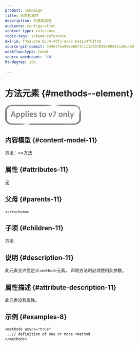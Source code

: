 ```yaml
---
product: campaign
title: 元素和属性
description: 元素和属性
audience: configuration
content-type: reference
topic-tags: schema-reference
exl-id: f45e32ce-6534-4df2-ac7c-ba1134f0ffc8
source-git-commit: 34404fbe935e68f3cc11d937839209443ad4ca60
workflow-type: tm+mt
source-wordcount: '40'
ht-degree: 20%

---
```


# 方法元素 {#methods--element}

![](../../../assets/v7-only.svg)

## 内容模型 {#content-model-11}

方法：==方法

## 属性 {#attributes-11}

无

## 父母 {#parents-11}

`<srcschema>`

## 子项 {#children-11}

方法

## 说明 {#description-11}

此元素允许您定义`<method>`元素。 声明方法时必须使用此参数。

## 属性描述 {#attribute-description-11}

此元素没有属性。

## 示例 {#examples-8}

```
<methods async="true"
...// definition of one or more <method
</methods>
```
